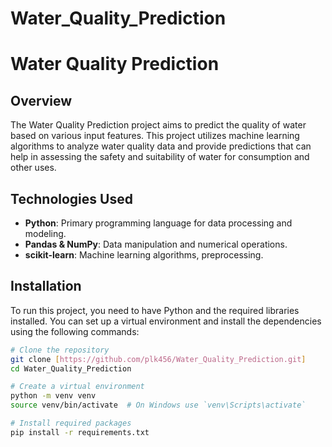 # Water_Quality_Prediction

# Water Quality Prediction

## Overview
The Water Quality Prediction project aims to predict the quality of water based on various input features. This project utilizes machine learning algorithms to analyze water quality data and provide predictions that can help in assessing the safety and suitability of water for consumption and other uses.

## Technologies Used

- **Python**: Primary programming language for data processing and modeling.
- **Pandas & NumPy**: Data manipulation and numerical operations.
- **scikit-learn**: Machine learning algorithms, preprocessing.

## Installation
To run this project, you need to have Python and the required libraries installed. You can set up a virtual environment and install the dependencies using the following commands:

```bash
# Clone the repository
git clone [https://github.com/plk456/Water_Quality_Prediction.git]
cd Water_Quality_Prediction

# Create a virtual environment
python -m venv venv
source venv/bin/activate  # On Windows use `venv\Scripts\activate`

# Install required packages
pip install -r requirements.txt
